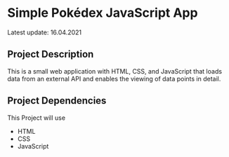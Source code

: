 # Simple Pokédex JavaScript App

Latest update: 16.04.2021

## Project Description
This is a small web application with HTML, CSS, and JavaScript that loads
data from an external API and enables the viewing of data points in detail.

## Project Dependencies

This Project will use

* HTML
* CSS
* JavaScript
 
